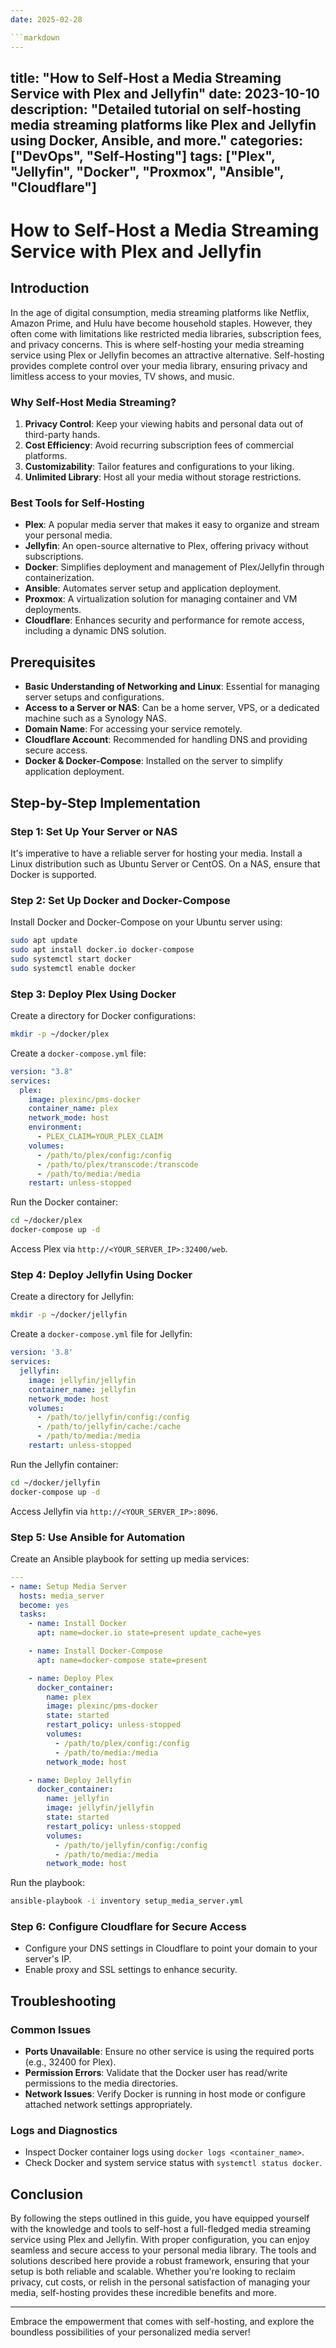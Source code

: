 ```yaml
---
date: 2025-02-28

```markdown
---
```

title: "How to Self-Host a Media Streaming Service with Plex and Jellyfin"
date: 2023-10-10
description: "Detailed tutorial on self-hosting media streaming platforms like Plex and Jellyfin using Docker, Ansible, and more."
categories: ["DevOps", "Self-Hosting"]
tags: ["Plex", "Jellyfin", "Docker", "Proxmox", "Ansible", "Cloudflare"]
---

# How to Self-Host a Media Streaming Service with Plex and Jellyfin

## Introduction

In the age of digital consumption, media streaming platforms like Netflix, Amazon Prime, and Hulu have become household staples. However, they often come with limitations like restricted media libraries, subscription fees, and privacy concerns. This is where self-hosting your media streaming service using Plex or Jellyfin becomes an attractive alternative. Self-hosting provides complete control over your media library, ensuring privacy and limitless access to your movies, TV shows, and music.

### Why Self-Host Media Streaming?

1. **Privacy Control**: Keep your viewing habits and personal data out of third-party hands.
2. **Cost Efficiency**: Avoid recurring subscription fees of commercial platforms.
3. **Customizability**: Tailor features and configurations to your liking.
4. **Unlimited Library**: Host all your media without storage restrictions.

### Best Tools for Self-Hosting

- **Plex**: A popular media server that makes it easy to organize and stream your personal media.
- **Jellyfin**: An open-source alternative to Plex, offering privacy without subscriptions.
- **Docker**: Simplifies deployment and management of Plex/Jellyfin through containerization.
- **Ansible**: Automates server setup and application deployment.
- **Proxmox**: A virtualization solution for managing container and VM deployments.
- **Cloudflare**: Enhances security and performance for remote access, including a dynamic DNS solution.

## Prerequisites

- **Basic Understanding of Networking and Linux**: Essential for managing server setups and configurations.
- **Access to a Server or NAS**: Can be a home server, VPS, or a dedicated machine such as a Synology NAS.
- **Domain Name**: For accessing your service remotely.
- **Cloudflare Account**: Recommended for handling DNS and providing secure access.
- **Docker & Docker-Compose**: Installed on the server to simplify application deployment.

## Step-by-Step Implementation

### Step 1: Set Up Your Server or NAS

It's imperative to have a reliable server for hosting your media. Install a Linux distribution such as Ubuntu Server or CentOS. On a NAS, ensure that Docker is supported.

### Step 2: Set Up Docker and Docker-Compose

Install Docker and Docker-Compose on your Ubuntu server using:

```bash
sudo apt update
sudo apt install docker.io docker-compose
sudo systemctl start docker
sudo systemctl enable docker
```

### Step 3: Deploy Plex Using Docker

Create a directory for Docker configurations:

```bash
mkdir -p ~/docker/plex
```

Create a `docker-compose.yml` file:

```yaml
version: "3.8"
services:
  plex:
    image: plexinc/pms-docker
    container_name: plex
    network_mode: host
    environment:
      - PLEX_CLAIM=YOUR_PLEX_CLAIM
    volumes:
      - /path/to/plex/config:/config
      - /path/to/plex/transcode:/transcode
      - /path/to/media:/media
    restart: unless-stopped
```

Run the Docker container:

```bash
cd ~/docker/plex
docker-compose up -d
```

Access Plex via `http://<YOUR_SERVER_IP>:32400/web`.

### Step 4: Deploy Jellyfin Using Docker

Create a directory for Jellyfin:

```bash
mkdir -p ~/docker/jellyfin
```

Create a `docker-compose.yml` file for Jellyfin:

```yaml
version: '3.8'
services:
  jellyfin:
    image: jellyfin/jellyfin
    container_name: jellyfin
    network_mode: host
    volumes:
      - /path/to/jellyfin/config:/config
      - /path/to/jellyfin/cache:/cache
      - /path/to/media:/media
    restart: unless-stopped
```

Run the Jellyfin container:

```bash
cd ~/docker/jellyfin
docker-compose up -d
```

Access Jellyfin via `http://<YOUR_SERVER_IP>:8096`.

### Step 5: Use Ansible for Automation

Create an Ansible playbook for setting up media services:

```yaml
---
- name: Setup Media Server
  hosts: media_server
  become: yes
  tasks:
    - name: Install Docker
      apt: name=docker.io state=present update_cache=yes

    - name: Install Docker-Compose
      apt: name=docker-compose state=present

    - name: Deploy Plex
      docker_container:
        name: plex
        image: plexinc/pms-docker
        state: started
        restart_policy: unless-stopped
        volumes:
          - /path/to/plex/config:/config
          - /path/to/media:/media
        network_mode: host

    - name: Deploy Jellyfin
      docker_container:
        name: jellyfin
        image: jellyfin/jellyfin
        state: started
        restart_policy: unless-stopped
        volumes:
          - /path/to/jellyfin/config:/config
          - /path/to/media:/media
        network_mode: host
```

Run the playbook:

```bash
ansible-playbook -i inventory setup_media_server.yml
```

### Step 6: Configure Cloudflare for Secure Access

- Configure your DNS settings in Cloudflare to point your domain to your server's IP.
- Enable proxy and SSL settings to enhance security.

## Troubleshooting

### Common Issues

- **Ports Unavailable**: Ensure no other service is using the required ports (e.g., 32400 for Plex).
- **Permission Errors**: Validate that the Docker user has read/write permissions to the media directories.
- **Network Issues**: Verify Docker is running in host mode or configure attached network settings appropriately.

### Logs and Diagnostics

- Inspect Docker container logs using `docker logs <container_name>`.
- Check Docker and system service status with `systemctl status docker`.

## Conclusion

By following the steps outlined in this guide, you have equipped yourself with the knowledge and tools to self-host a full-fledged media streaming service using Plex and Jellyfin. With proper configuration, you can enjoy seamless and secure access to your personal media library. The tools and solutions described here provide a robust framework, ensuring that your setup is both reliable and scalable. Whether you're looking to reclaim privacy, cut costs, or relish in the personal satisfaction of managing your media, self-hosting provides these incredible benefits and more.

---

Embrace the empowerment that comes with self-hosting, and explore the boundless possibilities of your personalized media server!
```